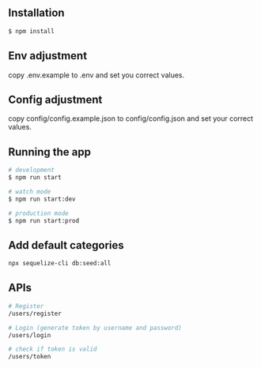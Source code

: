 ## Installation

```bash
$ npm install
```

## Env adjustment
copy .env.example to .env and set you correct values.

## Config adjustment
copy config/config.example.json to config/config.json and set your correct values.

## Running the app

```bash
# development
$ npm run start

# watch mode
$ npm run start:dev

# production mode
$ npm run start:prod
```

## Add default categories
```bash
npx sequelize-cli db:seed:all
```

## APIs
```bash
# Register
/users/register

# Login (generate token by username and password)
/users/login

# check if token is valid
/users/token
```